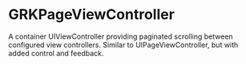 GRKPageViewController
=====================

A container UIViewController providing paginated scrolling between configured view controllers. Similar to UIPageViewController, but with added control and feedback.
